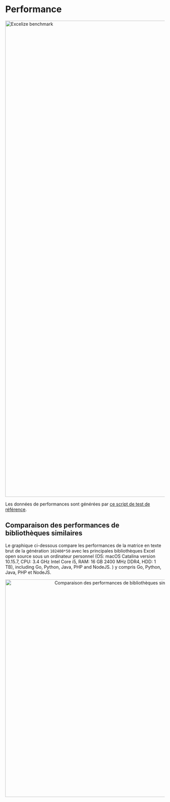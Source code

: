 # Performance

<img src="https://xuri.me/wp-content/uploads/2016/08/excelize-performance.svg" alt="Excelize benchmark" width="1506">

Les données de performances sont générées par [ce script de test de référence](https://github.com/xuri/excelize-benchmark).

## Comparaison des performances de bibliothèques similaires

Le graphique ci-dessous compare les performances de la matrice en texte brut de la génération `102400*50` avec les principales bibliothèques Excel open source sous un ordinateur personnel (OS: macOS Catalina version 10.15.7, CPU: 3.4 GHz Intel Core i5, RAM: 16 GB 2400 MHz DDR4, HDD: 1 TB), including Go, Python, Java, PHP and NodeJS.
) y compris Go, Python, Java, PHP et NodeJS.

<p align="center"><img width="688" src="https://xuri.me/wp-content/uploads/2016/08/excelize-golang-library-for-reading-and-writing-xlsx-files-3.png" alt="Comparaison des performances de bibliothèques similaires"></p>
